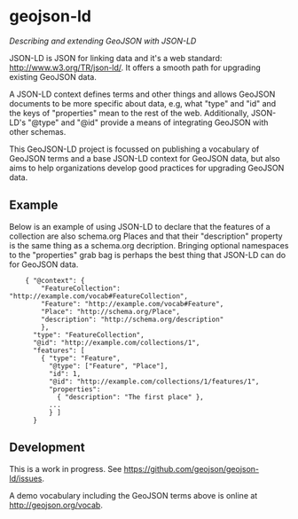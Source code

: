 geojson-ld
==========

*Describing and extending GeoJSON with JSON-LD*

JSON-LD is JSON for linking data and it's a web standard:
http://www.w3.org/TR/json-ld/.
It offers a smooth path for upgrading existing GeoJSON data.

A JSON-LD context defines terms and other things and allows GeoJSON documents
to be more specific about data, e.g, what "type" and "id" and the keys of
"properties" mean to the rest of the web.  Additionally, JSON-LD's "@type" and
"@id" provide a means of integrating GeoJSON with other schemas.

This GeoJSON-LD project is focussed on publishing a vocabulary of GeoJSON terms
and a base JSON-LD context for GeoJSON data, but also aims to help
organizations develop good practices for upgrading GeoJSON data.

## Example

Below is an example of using JSON-LD to declare that the features of
a collection are also schema.org Places and that their "description" property
is the same thing as a schema.org decription. Bringing optional namespaces to
the "properties" grab bag is perhaps the best thing that JSON-LD can do for
GeoJSON data.

```
    { "@context": {
        "FeatureCollection": "http://example.com/vocab#FeatureCollection",
        "Feature": "http://example.com/vocab#Feature",
        "Place": "http://schema.org/Place",
        "description": "http://schema.org/description"
        },
      "type": "FeatureCollection",
      "@id": "http://example.com/collections/1",
      "features": [ 
        { "type": "Feature",
          "@type": ["Feature", "Place"],
          "id": 1,
          "@id": "http://example.com/collections/1/features/1",
          "properties":
            { "description": "The first place" },
          ...
          } ]
      }
```

## Development

This is a work in progress. See https://github.com/geojson/geojson-ld/issues.

A demo vocabulary including the GeoJSON terms above is online at
http://geojson.org/vocab.

